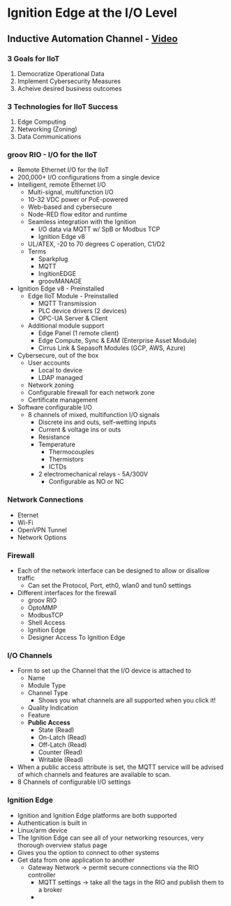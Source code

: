 # Ignition Edge at the I/O Level

## Inductive Automation Channel - [Video](https;//www.youtube.com/watch?v=OIS7nMBDnV0)

### 3 Goals for IIoT
1. Democratize Operational Data
2. Implement Cybersecurity Measures
3. Acheive desired business outcomes

### 3 Technologies for IIoT Success
1. Edge Computing
2. Networking (Zoning)
3. Data Communications

### groov RIO - I/O for the IIoT

- Remote Ethernet I/O for the IIoT
- 200,000+ I/O configurations from a single device
- Intelligent, remote Ethernet I/O
  - Multi-signal, multifunction I/O
  - 10-32 VDC power or PoE-powered
  - Web-based and cybersecure
  - Node-RED flow editor and runtime
  - Seamless integration with the Ignition
    - I/O data via MQTT w/ SpB or Modbus TCP
    - Ignition Edge v8
  - UL/ATEX, -20 to 70 degrees C operation, C1/D2
  - Terms
    - Sparkplug
    - MQTT
    - IngitionEDGE
    - groovMANAGE
- Ignition Edge v8 - Preinstalled
  - Edge IIoT Module - Preinstalled
    - MQTT Transmission
    - PLC device drivers (2 devices)
    - OPC-UA Server & Client
  - Additional module support
    - Edge Panel (1 remote client)
    - Edge Compute, Sync & EAM (Enterprise Asset Module)
    - Cirrus Link & Sepasoft Modules (GCP, AWS, Azure)
- Cybersecure, out of the box
  - User accounts
    - Local to device
    - LDAP managed
  - Network zoning
  - Configurable firewall for each network zone
  - Certificate management
- Software configurable I/O
  - 8 channels of mixed, multifunction I/O signals
    - Discrete ins and outs, self-wetting inputs
    - Current & voltage ins or outs
    - Resistance
    - Temperature
      - Thermocouples
      - Thermistors
      - ICTDs
    - 2 electromechanical relays - 5A/300V
      - Configurable as NO or NC

### Network Connections

- Eternet
- Wi-Fi
- OpenVPN Tunnel
- Network Options

### Firewall

- Each of the network interface can be designed to allow or disallow traffic
  - Can set the Protocol, Port, eth0, wlan0 and tun0 settings
- Different interfaces for the firewall
  - groov RIO
  - OptoMMP
  - ModbusTCP
  - Shell Access
  - Ignition Edge
  - Designer Access To Ignition Edge

### I/O Channels

- Form to set up the Channel that the I/O device is attached to
  - Name
  - Module Type
  - Channel Type
    - Shows you what channels are all supported when you click it!
  - Quality Indication
  - Feature
  - **Public Access**
    - State (Read)
    - On-Latch (Read)
    - Off-Latch (Read)
    - Counter (Read)
    - Writable (Read)
- When a public access attribute is set, the MQTT service will be advised of which channels and features are available to scan.
- 8 Channels of configurable I/O settings

### Ignition Edge

- Ignition and Ignition Edge platforms are both supported
- Authentication is built in
- Linux/arm device
- The Ignition Edge can see all of your networking resources, very thorough overview status page
- Gives you the option to connect to other systems
- Get data from one application to another
  - Gateway Network -> permit secure connections via the RIO controller
    - MQTT settings -> take all the tags in the RIO and publish them to a broker
    - 
